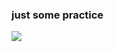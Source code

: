 ### just some practice

<!--- ![](https://i.pinimg.com/originals/30/59/50/305950a5d2980947c310d187b9339075.gif) --->

![](https://i.pinimg.com/originals/5c/38/91/5c3891114ac9fa61e0f27f9ae58f6760.gif)
